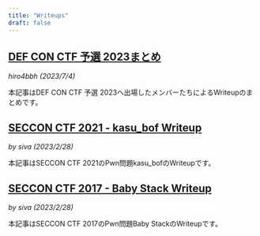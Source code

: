 ```yaml
---
title: "Writeups"
draft: false
---
```


## [DEF CON CTF 予選 2023まとめ](../writeup/def_con_ctf_quals_2023/)
*hiro4bbh (2023/7/4)*

本記事はDEF CON CTF 予選 2023へ出場したメンバーたちによるWriteupのまとめです。

## [SECCON CTF 2021 - kasu_bof Writeup](../writeup/seccon_ctf_2021_kasu_bof/)
*by siva (2023/2/28)*

本記事はSECCON CTF 2021のPwn問題kasu_bofのWriteupです。

## [SECCON CTF 2017 - Baby Stack Writeup](../writeup/seccon_ctf_2017_baby_stack/)
*by siva (2023/2/28)*

本記事はSECCON CTF 2017のPwn問題Baby StackのWriteupです。
